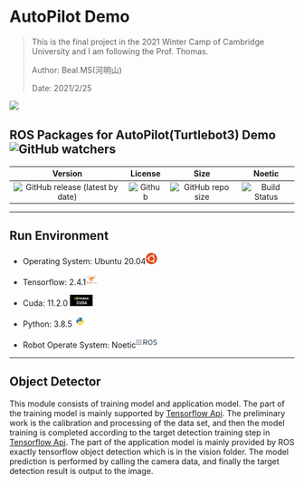 # AutoPilot Demo 

> This is the final project in the 2021 Winter Camp of Cambridge University and I am following the Prof. Thomas. 
>
> Author: Beal.MS(河明山)
>
> Date: 2021/2/25

<img src="https://github.com/ROBOTIS-GIT/emanual/blob/master/assets/images/platform/turtlebot3/logo_turtlebot3.png" width="300">

## ROS Packages for AutoPilot(Turtlebot3) Demo ![GitHub watchers](https://img.shields.io/github/watchers/MingshanHe/Autopilot-Demo?label=Watch&style=social)

|                           Version                            |                           License                            |                             Size                             |                            Noetic                            |
| :----------------------------------------------------------: | :----------------------------------------------------------: | :----------------------------------------------------------: | :----------------------------------------------------------: |
| ![GitHub release (latest by date)](https://img.shields.io/github/v/release/MingshanHe/Autopilot-Demo) | ![Github](https://img.shields.io/github/license/MingshanHe/Autopilot-Demo?style=flat-square) | ![GitHub repo size](https://img.shields.io/github/repo-size/MingshanHe/Autopilot-Demo) | ![Build Status](https://travis-ci.com/ROBOTIS-GIT/turtlebot3_simulations.svg?branch=develop) |

------

## Run Environment

* Operating System: Ubuntu 20.04<code><img height="20" src="https://raw.githubusercontent.com/github/explore/80688e429a7d4ef2fca1e82350fe8e3517d3494d/topics/ubuntu/ubuntu.png" alt="ubuntu"></code>
* Tensorflow: 2.4.1<code><img height="20" src="https://raw.githubusercontent.com/github/explore/80688e429a7d4ef2fca1e82350fe8e3517d3494d/topics/tensorflow/tensorflow.png" alt="tensorflow"></code>
* Cuda: 11.2.0 <code><img height="20" src="Pictures/cuda.png" alt="cuda"></code>

* Python: 3.8.5 <code><img height="20" src="https://raw.githubusercontent.com/github/explore/80688e429a7d4ef2fca1e82350fe8e3517d3494d/topics/python/python.png" alt="Python"></code>
* Robot Operate System: Noetic<code><img height="20" src="Pictures/ros.jpeg" alt="ros"></code>

------

## Object Detector

  This module consists of training model and application model. The part of the training model is mainly supported by [Tensorflow Api](https://github.com/tensorflow/models). The preliminary work is the calibration and processing of the data set, and then the model training is completed according to the target detection training step in [Tensorflow Api](https://github.com/tensorflow/models). The part of the application model is mainly provided by ROS exactly tensorflow object detection which is in the vision folder. The model prediction is performed by calling the camera data, and finally the target detection result is output to the image.
